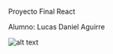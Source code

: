 Proyecto Final React

Alumno: Lucas Daniel Aguirre

![alt text](https://media0.giphy.com/media/HUpFSYmWtY3z0btHR3/giphy.gif?cid=790b7611efdc6e172c9cf949ffd4f29a8d96e28678a5cbea&rid=giphy.gif)
